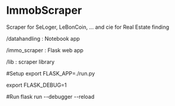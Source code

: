 # ImmobScraper

Scraper for SeLoger, LeBonCoin, ... and cie for Real Estate finding



/datahandling : Notebook app

/immo_scraper : Flask web app

/lib : scraper library


#Setup
export FLASK_APP=./run.py 

export FLASK_DEBUG=1

#Run
flask run --debugger --reload



